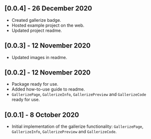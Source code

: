 ## [0.0.4] - 26 December 2020

- Created gallerize badge.
- Hosted example project on the web.
- Updated project readme.

## [0.0.3] - 12 November 2020

- Updated images in readme.

## [0.0.2] - 12 November 2020

- Package ready for use.
- Added how-to-use guide to readme.
- `GallerizePage`, `GallerizeInfo`, `GallerizePreview` and `GallerizeCode` ready for use.


## [0.0.1] - 8 October 2020

- Initial implementation of the gallerize functionality: `GallerizePage`, `GallerizeInfo`, `GallerizePreview` and `GallerizeCode`.
